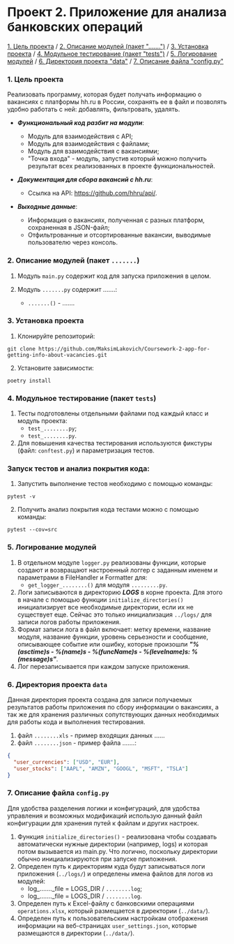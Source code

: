 # Проект 2. Приложение для анализа банковских операций

[1. Цель проекта](#title1) / 
[2. Описание модулей (пакет ".......")](#title2) / 
[3. Установка проекта](#title3) / 
[4. Модульное тестирование (пакет "tests")](#title4) / 
[5. Логирование модулей](#title5) / 
[6. Директория проекта "data"](#title6) / 
[7. Описание файла "config.py"](#title7)


### <a id="title1">1. Цель проекта</a>
Реализовать программу, которая будет получать информацию о вакансиях с платформы hh.ru в России, сохранять ее в файл и позволять удобно работать с ней: добавлять, фильтровать, удалять.

- ***Функциональный код разбит на модули***:
  - Модуль для взаимодействия с API;
  - Модуль для взаимодействия с файлами;
  - Модуль для взаимодействия с вакансиями;
  - "Точка входа" - модуль, запустив который можно получить результат всех реализованных в проекте функциональностей.


- ***Документация для сбора вакансий с hh.ru***:
  - Ссылка на API: https://github.com/hhru/api/.


- ***Выходные данные***:
  - Информация о вакансиях, полученная с разных платформ, сохраненная в JSON-файл;
  - Отфильтрованные и отсортированные вакансии, выводимые пользователю через консоль.

  
### <a id="title2">2. Описание модулей (пакет `.......`)</a>

1. Модуль `main.py` содержит код для запуска приложения в целом.


2. Модуль `.......py` содержит .......:
   - `.......()` - .......


### <a id="title3">3. Установка проекта</a>
1. Клонируйте репозиторий:
```
git clone https://github.com/MaksimLakovich/Coursework-2-app-for-getting-info-about-vacancies.git
```

2. Установите зависимости:
```
poetry install
```


### <a id="title4">4. Модульное тестирование (пакет `tests`)</a>
1. Тесты подготовлены отдельными файлами под каждый класс и модуль проекта:
   - `test_........py`;
   - `test_........py`.
2. Для повышения качества тестирования используются фикстуры (файл: `conftest.py`) и параметризация тестов.


### Запуск тестов и анализ покрытия кода:
1. Запустить выполнение тестов необходимо с помощью команды:
```
pytest -v
```
2. Получить анализ покрытия кода тестами можно с помощью команды:
```
pytest --cov=src
```


### <a id="title5">5. Логирование модулей</a>
1. В отдельном модуле `logger.py` реализованы функции, которые создают и возвращают настроенный логгер с заданным именем и параметрами в FileHandler и Formatter для:
   - `get_logger_........()` для модуля `.........py`.
2. Логи записываются в директорию ***LOGS*** в корне проекта.
Для этого в начале с помощью функции `initialize_directories()` инициализирует все необходимые директории, если их не существует еще. Сейчас это только инициализация `../logs/` для записи логов работы приложения.
3. Формат записи лога в файл включает: метку времени, название модуля, название функции, уровень серьезности и сообщение, описывающее событие или ошибку, которые произошли ***"%(asctime)s - %(name)s - %(funcName)s - %(levelname)s: %(message)s"***.
4. Лог перезаписывается при каждом запуске приложения.


### <a id="title6">6. Директория проекта `data`</a>
Данная директория проекта создана для записи получаемых результатов работы приложения по сбору информации о вакансиях, а так же для хранения различных сопутствующих данных необходимых для работы кода и выполнения тестирования.
1. файл `........xls` - пример входящих данных ......
2. файл `........json` - пример файла .......:
```json
{
  "user_currencies": ["USD", "EUR"],
  "user_stocks": ["AAPL", "AMZN", "GOOGL", "MSFT", "TSLA"]
}
```

### <a id="title7">7. Описание файла `config.py`</a>
Для удобства разделения логики и конфигураций, для удобства управления и возможных модификаций использую данный файл конфигурации для хранения путей к файлам и других настроек.
1. Функция `initialize_directories()` - реализована чтобы создавать автоматически нужные директории (например, logs) и которая потом вызывается из main.py. Что логично, поскольку директории обычно инициализируются при запуске приложения.
2. Определен путь к директориям куда будут записываться логи приложения (`../logs/`) и определены имена файлов для логов из модулей:
   - log_......._file = LOGS_DIR / `........log`;
   - log_......._file = LOGS_DIR / `........log`.
3. Определен путь к Excel-файлу c банковскими операциями `operations.xlsx`, который размещается в директории (`../data/`).
4. Определен путь к пользовательским настройкам отображения информации на веб-страницах `user_settings.json`, которые размещаются в директории (`../data/`).
